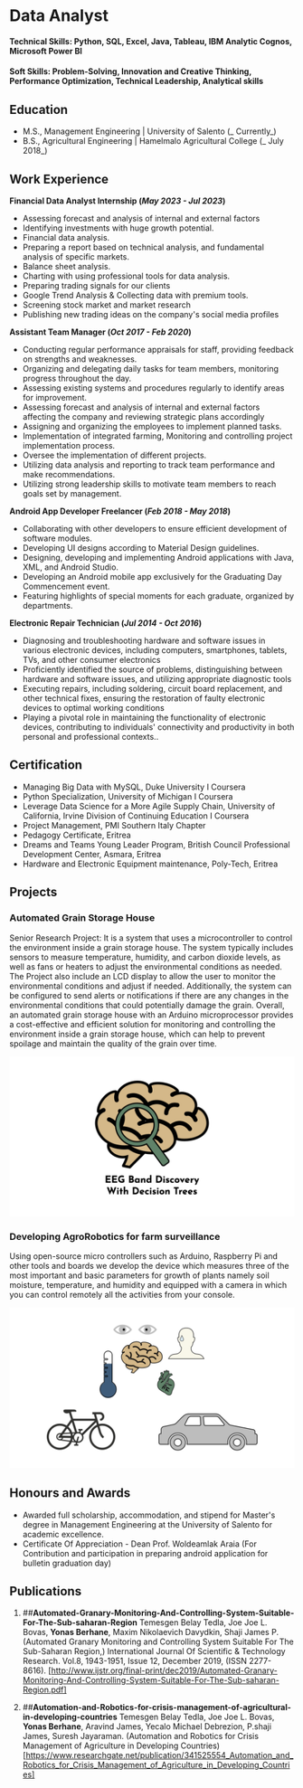 # Data Analyst 

#### Technical Skills: Python, SQL, Excel, Java, Tableau, IBM Analytic Cognos, Microsoft Power BI
#### Soft Skills:      Problem-Solving, Innovation and Creative Thinking, Performance Optimization, Technical Leadership, Analytical skills                           

## Education							       		
- M.S., Management Engineering	 | University of Salento          (_  Currently_)	 			        		
- B.S., Agricultural Engineering | Hamelmalo Agricultural College (_  July 2018_)

## Work Experience

**Financial Data Analyst Internship (_May 2023 - Jul 2023_)**
- Assessing forecast and analysis of internal and external factors
- Identifying investments with huge growth potential.
- Financial data analysis.
- Preparing a report based on technical analysis, and fundamental analysis of specific markets.
- Balance sheet analysis.
- Charting with using professional tools for data analysis.
- Preparing trading signals for our clients
- Google Trend Analysis & Collecting data with premium tools.
- Screening stock market and market research
- Publishing new trading ideas on the company's social media profiles

**Assistant Team Manager (_Oct 2017 - Feb 2020_)**
- Conducting regular performance appraisals for staff, providing feedback on strengths and weaknesses.
- Organizing and delegating daily tasks for team members, monitoring progress throughout the day.
- Assessing existing systems and procedures regularly to identify areas for improvement.
- Assessing forecast and analysis of internal and external factors affecting the company and reviewing strategic plans accordingly
- Assigning and organizing the employees to implement planned tasks.
- Implementation of integrated farming, Monitoring and controlling project implementation process.
- Oversee the implementation of different projects.
- Utilizing data analysis and reporting to track team performance and make recommendations.
- Utilizing strong leadership skills to motivate team members to reach goals set by management.

**Android App Developer Freelancer (_Feb 2018 - May 2018_)**
- Collaborating with other developers to ensure efficient development of software modules.
- Developing UI designs according to Material Design guidelines.
- Designing, developing and implementing Android applications with Java, XML, and Android Studio.
- Developing an Android mobile app exclusively for the Graduating Day Commencement event.
- Featuring highlights of special moments for each graduate, organized by departments.
  
**Electronic Repair Technician (_Jul 2014 - Oct 2016_)**
- Diagnosing and troubleshooting hardware and software issues in various electronic devices, including computers, smartphones, tablets, TVs, and other 
  consumer electronics
- Proficiently identified the source of problems, distinguishing between hardware and software issues, and utilizing appropriate diagnostic tools
- Executing repairs, including soldering, circuit board replacement, and other technical fixes, ensuring the restoration of faulty electronic devices to
  optimal working conditions
- Playing a pivotal role in maintaining the functionality of electronic devices, contributing to individuals' connectivity and productivity in both personal
  and professional contexts..

## Certification 
-	Managing Big Data with MySQL, Duke University I Coursera
-	Python Specialization, University of Michigan I Coursera
-	Leverage Data Science for a More Agile Supply Chain, University of California, Irvine Division of Continuing Education I Coursera
-	Project Management, PMI Southern Italy Chapter
-	Pedagogy Certificate, Eritrea 
-	Dreams and Teams Young Leader Program, British Council Professional Development Center, Asmara, Eritrea
- Hardware and Electronic Equipment maintenance, Poly-Tech, Eritrea  
## Projects
### Automated Grain Storage House

Senior Research Project: It is a system that uses a microcontroller to control the environment inside a grain storage house. The system typically includes sensors to measure temperature, humidity, and carbon dioxide levels, as well as fans or heaters to adjust the environmental conditions as needed. The Project also include an LCD display to allow the user to monitor the environmental conditions and adjust if needed. Additionally, the system can be configured to send alerts or notifications if there are any changes in the environmental conditions that could potentially damage the grain.
Overall, an automated grain storage house with an Arduino microprocessor provides a cost-effective and efficient solution for monitoring and controlling the environment inside a grain storage house, which can help to prevent spoilage and maintain the quality of the grain over time. 


![EEG Band Discovery](/assets/img/eeg_band_discovery.jpeg)

### Developing AgroRobotics for farm surveillance

Using open-source micro controllers such as Arduino, Raspberry Pi and other tools and boards we develop the device which measures three of the most important and basic parameters for growth of plants namely soil moisture, temperature, and humidity and equipped with a camera in which you can control remotely all the activities from your console.          

![Bike Study](/assets/img/bike_study.jpeg)

## Honours and Awards 
- Awarded full scholarship, accommodation, and stipend for Master's degree in Management 
  Engineering at the University of Salento for academic excellence.
- Certificate Of Appreciation - Dean Prof. Woldeamlak Araia (For Contribution and 
  participation in preparing android application for bulletin graduation day)



## Publications
1. ##**Automated-Granary-Monitoring-And-Controlling-System-Suitable-For-The-Sub-saharan-Region**
Temesgen Belay Tedla, Joe Joe L. Bovas, **Yonas Berhane**, Maxim Nikolaevich Davydkin, Shaji James P. (Automated Granary Monitoring and Controlling System Suitable For The Sub-Saharan Region,) International Journal Of Scientific & Technology Research. Vol.8, 1943-1951, Issue 12, December 2019, (ISSN 2277-8616).
[http://www.ijstr.org/final-print/dec2019/Automated-Granary-Monitoring-And-Controlling-System-Suitable-For-The-Sub-saharan-Region.pdf]

2. ##**Automation-and-Robotics-for-crisis-management-of-agricultural-in-developing-countries**
Temesgen Belay Tedla, Joe Joe L. Bovas, **Yonas Berhane**, Aravind James, Yecalo Michael Debrezion, P.shaji James, Suresh Jayaraman. (Automation and Robotics for Crisis Management of Agriculture in Developing Countries)
[https://www.researchgate.net/publication/341525554_Automation_and_Robotics_for_Crisis_Management_of_Agriculture_in_Developing_Countries]    

